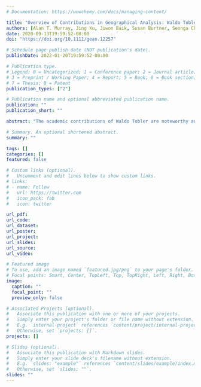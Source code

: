 ```yaml
---
# Documentation: https://wowchemy.com/docs/managing-content/

title: "Overview of Contributions in Geographical Analysis: Waldo Tobler"
authors: [Alan T. Murray, Jing Xu, Jiwon Baik, Susan Burtner, Seonga Cho, Evgeny Noi, B. Amelia Pludow, Enbo Zhou]
date: 2020-09-13T19:59:52-08:00
doi: "https://doi.org/10.1111/gean.12257"

# Schedule page publish date (NOT publication's date).
publishDate: 2022-01-20T19:59:52-08:00

# Publication type.
# Legend: 0 = Uncategorized; 1 = Conference paper; 2 = Journal article;
# 3 = Preprint / Working Paper; 4 = Report; 5 = Book; 6 = Book section;
# 7 = Thesis; 8 = Patent
publication_types: ["2"]

# Publication name and optional abbreviated publication name.
publication: ""
publication_short: ""

abstract: "The academic contributions of Waldo Tobler are noteworthy and significant, spanning essentially all disciplines that involve the study of geographic phenomena. While much attention has been given to his observations of the first law of geography, there is much more substance to his larger body of research. It is especially fitting that this commemorative special issue is appearing in Geographical Analysis as Tobler published extensively in the journal, beginning in the first volume in 1969 up to volume 42 in 2010, making important contributions to quantitative theoretical geography. His research helped to build and sustain the journal, laying the foundation for what is the premier quantitative geography outlet today. This article reviews his publication activity in Geographical Analysis."

# Summary. An optional shortened abstract.
summary: ""

tags: []
categories: []
featured: false

# Custom links (optional).
#   Uncomment and edit lines below to show custom links.
# links:
# - name: Follow
#   url: https://twitter.com
#   icon_pack: fab
#   icon: twitter

url_pdf:
url_code:
url_dataset:
url_poster:
url_project:
url_slides:
url_source:
url_video:

# Featured image
# To use, add an image named `featured.jpg/png` to your page's folder. 
# Focal points: Smart, Center, TopLeft, Top, TopRight, Left, Right, BottomLeft, Bottom, BottomRight.
image:
  caption: ""
  focal_point: ""
  preview_only: false

# Associated Projects (optional).
#   Associate this publication with one or more of your projects.
#   Simply enter your project's folder or file name without extension.
#   E.g. `internal-project` references `content/project/internal-project/index.md`.
#   Otherwise, set `projects: []`.
projects: []

# Slides (optional).
#   Associate this publication with Markdown slides.
#   Simply enter your slide deck's filename without extension.
#   E.g. `slides: "example"` references `content/slides/example/index.md`.
#   Otherwise, set `slides: ""`.
slides: ""
---
```

